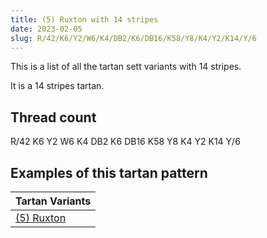 ```yaml
---
title: (5) Ruxton with 14 stripes
date: 2023-02-05
slug: R/42/K6/Y2/W6/K4/DB2/K6/DB16/K58/Y8/K4/Y2/K14/Y/6
---
```

This is a list of all the tartan sett variants with 14 stripes.

It is a 14 stripes tartan.


## Thread count
R/42 K6 Y2 W6 K4 DB2 K6 DB16 K58 Y8 K4 Y2 K14 Y/6

## Examples of this tartan pattern

| Tartan Variants |
|---------------|
| [(5) Ruxton](/variants/r/42/k6/y2/w6/k4/db2/k6/db16/k58/y8/k4/y2/k14/y/6-db00004c-k000000-nd0d0d0-rc80000-yffb000)||
